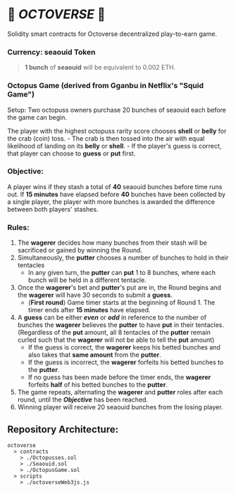 # :octopus:  ***OCTOVERSE***  :octopus:
Solidity smart contracts for Octoverse decentralized play-to-earn game.

### Currency: __seaouid__ Token
> **1 bunch** of __seaouid__ will be equivalent to 0.002 ETH.

### Octopus Game (derived from Gganbu in Netflix's "Squid Game")
Setup:
   Two octopuss owners purchase 20 bunches of seaouid each before the game can begin.
    
   The player with the highest octopuss rarity score chooses **shell** or **belly** for the crab (coin) toss.
      - The crab is then tossed into the air with equal likelihood of landing on its **belly** or **shell**.
      - If the player's guess is correct, that player can choose to **guess** or **put** first.
   
### Objective:
A player wins if they stash a total of __40__ seaouid bunches before time runs out. 
If __15 minutes__ have elapsed before __40__ bunches have been collected by a single player, the player with more bunches is awarded the difference between both players' stashes.
    
### Rules:
1.  The **wagerer** decides how many bunches from their stash will be sacrificed or gained by winning the Round.
2.  Simultaneously, the **putter** chooses a number of bunches to hold in their tentacles
    - In any given turn, the **putter** can **put** 1 to 8 bunches, where each bunch will be held in a different tentacle.
3.  Once the **wagerer**'s bet and **putter**'s put are in, the Round begins and the **wagerer** will have 30 seconds to submit a **guess**.
    - (__First round__) Game timer starts at the beginning of Round 1. The timer ends after __15 minutes__ have elapsed.
4.  A **guess** can be either ***even*** or ***odd*** in reference to the number of bunches the **wagerer** believes the **putter** to have **put** in their tentacles. (Regardless of the **put** amount, all 8 tentacles of the **putter** remain curled such that the **wagerer** will not be able to tell the **put** amount)
    - If the guess is correct, the **wagerer** keeps his betted bunches and also takes that __same amount__ from the **putter**.
    - If the guess is incorrect, the **wagerer** forfeits his betted bunches to the **putter**.
    - If no guess has been made before the timer ends, the **wagerer** forfeits __half__ of his betted bunches to the **putter**.
5. The game repeats, alternating the **wagerer** and **putter** roles after each round, until the ***Objective*** has been reached.
6. Winning player will receive 20 seaouid bunches from the losing player.


## Repository Architecture:
```
octoverse
  > contracts 
    > ./Octopusses.sol
    > ./Seaouid.sol
    > ./OctopusGame.sol
  > scripts
    > ./octoverseWeb3js.js
```

